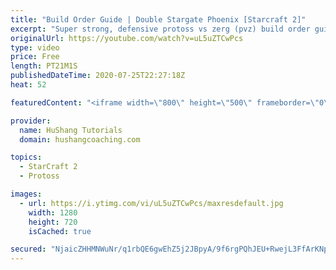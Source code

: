 ```yaml
---
title: "Build Order Guide | Double Stargate Phoenix [Starcraft 2]"
excerpt: "Super strong, defensive protoss vs zerg (pvz) build order guide. This opening is going to give you incredible map control over zerg in the mid-game, letting you scout exactly what is coming your way and making it easy to feel in control of the game. This build also completely owns mutalisk transitions"
originalUrl: https://youtube.com/watch?v=uL5uZTCwPcs
type: video
price: Free
length: PT21M1S
publishedDateTime: 2020-07-25T22:27:18Z
heat: 52

featuredContent: "<iframe width=\"800\" height=\"500\" frameborder=\"0\" src=\"https://www.youtube.com/embed/uL5uZTCwPcs\" allow=\"accelerometer; autoplay; encrypted-media; gyroscope; picture-in-picture\" allowfullscreen></iframe>"

provider:
  name: HuShang Tutorials
  domain: hushangcoaching.com

topics:
  - StarCraft 2
  - Protoss

images:
  - url: https://i.ytimg.com/vi/uL5uZTCwPcs/maxresdefault.jpg
    width: 1280
    height: 720
    isCached: true

secured: "NjaicZHHMNWuNr/q1rbQE6gwEhZ5j2JBpyA/9f6rgPQhJEU+RwejL3FfArKNpcI1OlBZPYpArF7RVPjFKrxZt15Fdq0jY3O4FcHdqe+3hXLOYeQsnCUm8BNKpTHWZKzsVxrNEk5bU0R5Jd1biFmh069C/QPhEhFbKRRE4Kv6cDK+5Hpok446i/HtNw7Z9tPMHZ9gNHk4ixYJzX0wD1uGo1IEz26TF/bIsLUvsKbweMfNLxAbLXoik4TQkYGg9RjYyDZjiAuy2X9aYG8wCzpxvvfBmm/x/HZRAcRWiowoKAQfelViVjvliXlcaPrjui1vf/xojdX/YA/tJhwA8Pi6mLKCSP62Dq8BiJc5jBN6dbs1gnuDz5V+RAkXX/mQcRbVUsYv/k6nuFtvIwdR4TBtthZccfqWS2JTNvjA2DMN7QA=;2mcZGPQ+BkMRjypvvFzbeQ=="
---
```


